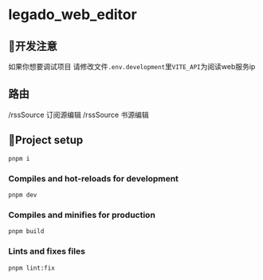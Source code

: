# legado_web_editor


## 🚧开发注意

如果你想要调试项目 请修改文件`.env.development`里`VITE_API`为阅读web服务ip

## 路由

/rssSource 订阅源编辑
/rssSource 书源编辑

## 🎨Project setup

```
pnpm i
```

### Compiles and hot-reloads for development
```
pnpm dev
```

### Compiles and minifies for production
```
pnpm build
```

### Lints and fixes files
```
pnpm lint:fix
```

